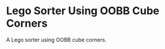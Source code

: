 # Lego Sorter Using OOBB Cube Corners
A Lego sorter using OOBB cube corners.  
  





















